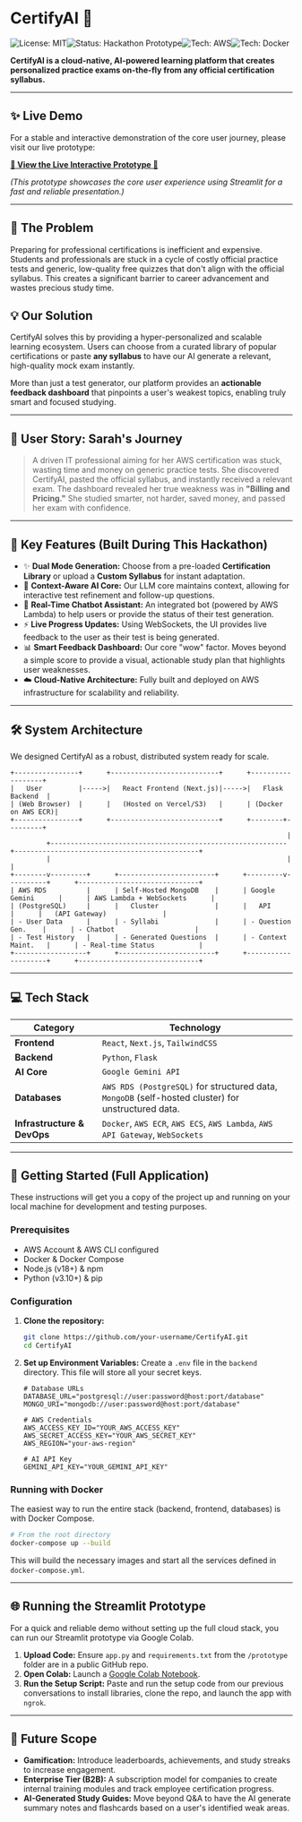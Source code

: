 # CertifyAI 🤖

![License: MIT](https://img.shields.io/badge/License-MIT-blue.svg)![Status: Hackathon Prototype](https://img.shields.io/badge/status-prototype-success.svg)![Tech: AWS](https://img.shields.io/badge/tech-AWS-orange.svg)![Tech: Docker](https://img.shields.io/badge/tech-Docker-blue.svg)

**CertifyAI is a cloud-native, AI-powered learning platform that creates personalized practice exams on-the-fly from any official certification syllabus.**

---

## ✨ Live Demo

For a stable and interactive demonstration of the core user journey, please visit our live prototype:

**[🚀 View the Live Interactive Prototype 🚀](https://certifyai-hackathon-demo-bqswk3z9r4xnyacpmcqr8f.streamlit.app/)**

*(This prototype showcases the core user experience using Streamlit for a fast and reliable presentation.)*

---

## 🎯 The Problem

Preparing for professional certifications is inefficient and expensive. Students and professionals are stuck in a cycle of costly official practice tests and generic, low-quality free quizzes that don't align with the official syllabus. This creates a significant barrier to career advancement and wastes precious study time.

## 💡 Our Solution

CertifyAI solves this by providing a hyper-personalized and scalable learning ecosystem. Users can choose from a curated library of popular certifications or paste **any syllabus** to have our AI generate a relevant, high-quality mock exam instantly.

More than just a test generator, our platform provides an **actionable feedback dashboard** that pinpoints a user's weakest topics, enabling truly smart and focused studying.

---

## 👤 User Story: Sarah's Journey

> A driven IT professional aiming for her AWS certification was stuck, wasting time and money on generic practice tests. She discovered CertifyAI, pasted the official syllabus, and instantly received a relevant exam. The dashboard revealed her true weakness was in **"Billing and Pricing."** She studied smarter, not harder, saved money, and passed her exam with confidence.

---

## 🌟 Key Features (Built During This Hackathon)

*   ✨ **Dual Mode Generation:** Choose from a pre-loaded **Certification Library** or upload a **Custom Syllabus** for instant adaptation.
*   🧠 **Context-Aware AI Core:** Our LLM core maintains context, allowing for interactive test refinement and follow-up questions.
*   🤖 **Real-Time Chatbot Assistant:** An integrated bot (powered by AWS Lambda) to help users or provide the status of their test generation.
*   ⚡ **Live Progress Updates:** Using WebSockets, the UI provides live feedback to the user as their test is being generated.
*   📊 **Smart Feedback Dashboard:** Our core "wow" factor. Moves beyond a simple score to provide a visual, actionable study plan that highlights user weaknesses.
*   ☁️ **Cloud-Native Architecture:** Fully built and deployed on AWS infrastructure for scalability and reliability.

---

## 🛠️ System Architecture

We designed CertifyAI as a robust, distributed system ready for scale.

```
+----------------+      +---------------------------+      +------------------+
|   User         |----->|   React Frontend (Next.js)|----->|   Flask Backend  |
| (Web Browser)  |      |   (Hosted on Vercel/S3)   |      | (Docker on AWS ECR)|
+----------------+      +---------------------------+      +--------+---------+
                                                                     |
         +-----------------------------------------------------------+----------------------------------------------+
         |                                                           |                                              |
+--------v---------+      +------------------------+      +---------v----------+      +------------------------------+
| AWS RDS          |      | Self-Hosted MongoDB    |      | Google Gemini      |      | AWS Lambda + WebSockets      |
| (PostgreSQL)     |      |   Cluster              |      |   API              |      |   (API Gateway)              |
| - User Data      |      | - Syllabi              |      | - Question Gen.    |      | - Chatbot                    |
| - Test History   |      | - Generated Questions  |      | - Context Maint.   |      | - Real-time Status           |
+------------------+      +------------------------+      +--------------------+      +------------------------------+

```

---

## 💻 Tech Stack

| Category                  | Technology                                                                                                  |
| ------------------------- | ----------------------------------------------------------------------------------------------------------- |
| **Frontend**              | `React`, `Next.js`, `TailwindCSS`                                                                           |
| **Backend**               | `Python`, `Flask`                                                                                           |
| **AI Core**               | `Google Gemini API`                                                                                         |
| **Databases**             | `AWS RDS (PostgreSQL)` for structured data, `MongoDB` (self-hosted cluster) for unstructured data.            |
| **Infrastructure & DevOps** | `Docker`, `AWS ECR`, `AWS ECS`, `AWS Lambda`, `AWS API Gateway`, `WebSockets`                                 |

---

## 🚀 Getting Started (Full Application)

These instructions will get you a copy of the project up and running on your local machine for development and testing purposes.

### Prerequisites

*   AWS Account & AWS CLI configured
*   Docker & Docker Compose
*   Node.js (v18+) & npm
*   Python (v3.10+) & pip

### Configuration

1.  **Clone the repository:**
    ```bash
    git clone https://github.com/your-username/CertifyAI.git
    cd CertifyAI
    ```
2.  **Set up Environment Variables:**
    Create a `.env` file in the `backend` directory. This file will store all your secret keys.
    ```env
    # Database URLs
    DATABASE_URL="postgresql://user:password@host:port/database"
    MONGO_URI="mongodb://user:password@host:port/database"

    # AWS Credentials
    AWS_ACCESS_KEY_ID="YOUR_AWS_ACCESS_KEY"
    AWS_SECRET_ACCESS_KEY="YOUR_AWS_SECRET_KEY"
    AWS_REGION="your-aws-region"

    # AI API Key
    GEMINI_API_KEY="YOUR_GEMINI_API_KEY"
    ```

### Running with Docker

The easiest way to run the entire stack (backend, frontend, databases) is with Docker Compose.

```bash
# From the root directory
docker-compose up --build
```
This will build the necessary images and start all the services defined in `docker-compose.yml`.

---

## 🌐 Running the Streamlit Prototype

For a quick and reliable demo without setting up the full cloud stack, you can run our Streamlit prototype via Google Colab.

1.  **Upload Code:** Ensure `app.py` and `requirements.txt` from the `/prototype` folder are in a public GitHub repo.
2.  **Open Colab:** Launch a [Google Colab Notebook](https://colab.research.google.com/drive/1-DnmLA7K8MBjtXV7P0gTH7jiavNLmPvG#scrollTo=pjswran3sjqs).
3.  **Run the Setup Script:** Paste and run the setup code from our previous conversations to install libraries, clone the repo, and launch the app with `ngrok`.

---

## 🔮 Future Scope

*   **Gamification:** Introduce leaderboards, achievements, and study streaks to increase engagement.
*   **Enterprise Tier (B2B):** A subscription model for companies to create internal training modules and track employee certification progress.
*   **AI-Generated Study Guides:** Move beyond Q&A to have the AI generate summary notes and flashcards based on a user's identified weak areas.
